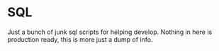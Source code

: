 # SQL
Just a bunch of junk sql scripts for helping develop.
Nothing in here is production ready, this is more just a dump of info.
